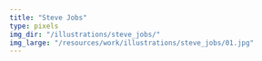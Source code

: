 ```yaml
---
title: "Steve Jobs"
type: pixels
img_dir: "/illustrations/steve_jobs/"
img_large: "/resources/work/illustrations/steve_jobs/01.jpg"
---
```

